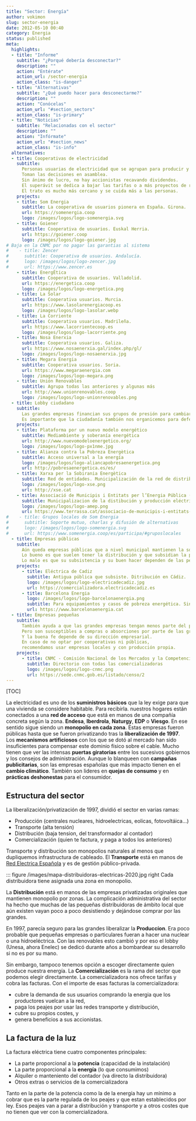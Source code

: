 ```yaml
---
title: "Sector: Energía"
author: vokimon
slug: sector-energia
date: 2012-05-10 00:40
category: Energia
status: published
meta:
  highlights:
  - title: "Informe"
    subtitle: "¿Porqué debería desconectar?"
    description: ""
    action: "Entérate"
    action_url: /sector-energia
    action_class: "is-danger"
  - title: "Alternativas"
    subtitle: "¿Qué puedo hacer para desconectarme?"
    description: ""
    action: "Conócelas"
    action_url: "#section_sectors"
    action_class: "is-primary"
  - title: "Noticias"
    subtitle: "Relacionadas con el sector"
    description: ""
    action: "Infórmate"
    action_url: "#section_news"
    action_class: "is-info"
  alternatives:
  - title: Cooperativas de electricidad
    subtitle:
      Personas usuarias de electricidad que se agrupan para producir y comercializarse ellas mismas la energía.
      Toman las decisiones en asamblea.
      Sin ánimo de lucro, no hay accionistas recavando dividendos.
      El superávit se dedica a bajar las tarifas o a más proyectos de renovables.
      El trato es mucho más cercano y se cuida más a las personas.
    projects:
    - title: Som Energia
      subtitle: La cooperativa de usuarios pionera en España. Girona.
      url: https://somenergia.coop
      logo: /images/logos/logo-somenergia.svg
    - title: Goiener
      subtitle: Cooperativa de usuarios. Euskal Herria.
      url: https://goiener.coop
      logo: /images/logos/logo-goiener.jpg
# Baja en la CNMC por no pagar las garantias al sistema
#    - title: Zencer
#      subtitle: Cooperativa de usuarios. Andalucía.
#      logo: /images/logos/logo-zencer.jpg
#      url: https://www.zencer.es
    - title: EnergÉtica
      subtitle: Cooperativa de usuarios. Valladolid.
      url: https://energetica.coop
      logo: /images/logos/logo-energetica.png
    - title: La Solar
      subtitle: Cooperativa usuarios. Murcia.
      url: https://www.lasolarenergiacoop.es
      logo: /images/logos/logo-lasolar.webp
    - title: La Corriente
      subtitle: Cooperativa usuarios. Madrileña.
      url: https://www.lacorrientecoop.es
      logo: /images/logos/logo-lacorriente.png
    - title: Nosa Enerxia
      subtitle: Cooperativa usuarios. Galiza.
      url: https://www.nosaenerxia.gal/index.php/gl/
      logo: /images/logos/logo-nosaenerxia.jpg
    - title: Megara Energia
      subtitle: Cooperativa usuarios. Soria.
      url: https://www.megaraenergia.com
      logo: /images/logos/logo-megara.png
    - title: Unión Renovables
      subtitle: Agrupa todas las anteriores y algunas más
      url: http://www.unionrenovables.coop
      logo: /images/logos/logo-unionrenovables.png
  - title: Lobby ciudadano
    subtitle:
      Las grandes empresas financian sus grupos de presión para cambiar la política de nuestros respresentantes.
      Es importante que la ciudadanía también nos organicemos para defender nuestros intereses.
    projects:
    - title: Plataforma por un nuevo modelo energético
      subtitle: Mediambiente y soberanía energética
      url: http://www.nuevomodeloenergetico.org/
      logo: /images/logos/logo-px1nme.jpg
    - title: Alianza contra la Pobreza Energètica
      subtitle: Acceso universal a la energía
      logo: /images/logos/logo-aliancapobresaenergetica.png
      url: http://pobresaenergetica.es/es/
    - title: Xarxa per la Sobirania Energètica
      subtitle: Red de entidades. Municipalización de la red de distribución
      logo: /images/logos/logo-xse.png
      url: http://xse.cat
    - title: Associació de Municipis i Entitats per l’Energia Pública (AMEP)
      subtitle: Municipalizacion de la distibución y producción eléctrica
      logo: /images/logos/logo-amep.png
      url: https://www.terrassa.cat/associacio-de-municipis-i-entitats-per-l-energia-publica
#    - title: Grupos locales de Som Energia
#      subtitle: Soporte mutuo, charlas y difusión de alternativas
#      logo: /images/logos/logo-somenergia.svg
#      url: https://www.somenergia.coop/es/participa/#gruposlocales
  - title: Empresas públicas
    subtitle:
      Aún queda empresas públicas que a nivel municipal mantienen la soberanía pública.
      Lo bueno es que suelen tener la distribución y que subsidian la pobreza energética.
      Lo malo es que su subsistencia y su buen hacer dependen de las personas en el gobierno y eso cambia cada cuatro años.
    projects:
      - title: Eléctrica de Cadiz
        subtitle: Antigua pública que subsiste. Ditribución en Cádiz.
        logo: /images/logos/logo-electricadecadiz.jpg
        url: https://comercializadora.electricadecadiz.es
      - title: Barcelona Energia
        logo: /images/logos/logo-barcelonaenergia.png
        subtitle: Para equipamientos y casos de pobreza energética. Sin red de distribución.
        url: https://www.barcelonaenergia.cat
  - title: Empresas pequeñas
    subtitle:
      También ayuda a que las grandes empresas tengan menos parte del pastel.
      Pero son susceptibles a compras o absorciones por parte de las grandes.
      Y la buena fe depende de su dirección empresarial.
      En caso de no optar por cooperativas ni públicas,
      recomendamos usar empresas locales y con producción propia.
    projects:
      - title: CNMC - Comisión Nacional de los Mercados y la Competencia
        subtitle: Directorio con todas las comercializadoras
        logo: /images/logos/logo-cnmc.png
        url: https://sede.cnmc.gob.es/listado/censo/2
---
```


[TOC]

La electricidad es uno de los **suministros básicos**
que la ley exige para que una vivienda se considere habitable.
Para recibirla. nuestros hogares están conectados a una **red
de acceso** que está en manos de una compañía concreta según la zona.
**Endesa**, **Iberdrola**, **Naturgy**, **EDP** o **Viesgo**.
En ese sentido sigue siendo un **monopolio en cada zona**.
Estas empresas fueron públicas hasta que se fueron privatizando tras la **liberalización de 1997**.
Los **mecanismos artificiosos** con los que se dotó al mercado
han sido insuficientes para compensar este dominio físico sobre el cable.
Mucho tienen que ver las intensas **puertas giratorias**
entre los sucesivos gobiernos y los consejos de administración.
Aunque lo blanqueen con **campañas publicitarias**,
son las empresas españolas que más impacto tienen en el **cambio climático**.
También son lideres en **quejas de consumo** y en **prácticas deshonestas** para el consumidor.

## Estructura del sector

La liberalización/privatización de 1997, dividió el sector en varias ramas:

- Producción (centrales nucleares, hidroelectricas, eolicas, fotovoltáica...)
- Transporte (alta tensión)
- Distribución (baja tension, del transformador al contador)
- Comercialización (quien te factura, y paga a todos los anteriores)

Transporte y distribución son monopolios naturales al menos que dupliquemos infrastructura de cableado.
El **Transporte** está en manos de [Red Electrica Española](https://www.ree.es/en) y es de gestión público-privada.

::: figure /images/mapa-distribuidoras-electricas-2020.jpg right
	Cada distribuidora tiene asignada una zona en monopolio.

La **Distribución** está en manos de las empresas privatizadas originales que mantienen monopolio por zonas.
La complicación administrativa del sector ha hecho que muchas de las pequeñas distribuidoras de ámbito local que aún existen
vayan poco a poco desistiendo y dejándose comprar por las grandes.

En 1997, parecía seguro para las grandes liberalizar la **Produccíon**.
Era poco probable que pequeñas empresas o particulares fueran a hacer una nuclear o una hidroeléctrica.
Con las renovables esto cambió y por eso el lobby (Unesa, ahora Enelec)
se dedicó durante años a bombardear su desarrollo si no es por su mano.

Sin embargo, tampoco tenemos opción a escoger directamente quien produce nuestra energía.
La **Comercialización** es la rama del sector que podemos elegir directamente.
La comercializadora nos ofrece tarifas y cobra las facturas.
Con el importe de esas facturas la comercializadora:

- cubre la demanda de sus usuarios comprando la energia que los productores vuelcan a la red,
- paga los peajes por usar las redes transporte y distribución,
- cubre su propios costes, y
- genera beneficios a sus accionistas.


## La factura de la luz

La factura eléctrica tiene cuatro componentes principales:

- La parte proporcional a la **potencia** (capacidad de la instalación)
- La parte proporcional a la **energía** (lo que consumimos)
- Alquiler o manteniento del contador (va directo la distribuidora)
- Otros extras o servicios de la comercializadora

Tanto en la parte de la potencia como la de la energía hay un mínimo a cobrar
que es la parte regulada de los peajes y que estan establecidos por ley.
Esos peajes van a parar a distribución y transporte y
a otros costes que no tienen que ver con la comercializadora.

 
